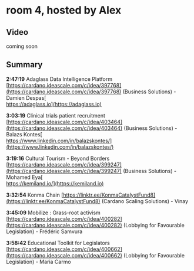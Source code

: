 # room 4, hosted by Alex

## Video

coming soon

## Summary

**2:47:19** Adaglass Data Intelligence Platform [https://cardano.ideascale.com/c/idea/397768](https://cardano.ideascale.com/c/idea/397768) (Business Solutions) - Damien Despas[\
https://adaglass.io](https://adaglass.io)

**3:03:19** Clinical trials patient recruitment [https://cardano.ideascale.com/c/idea/403464](https://cardano.ideascale.com/c/idea/403464)  (Business Solutions) - Balazs Kontes[\
https://www.linkedin.com/in/balazskontes/](https://www.linkedin.com/in/balazskontes/)

**3:19:16** Cultural Tourism - Beyond Borders [https://cardano.ideascale.com/c/idea/399247](https://cardano.ideascale.com/c/idea/399247) (Business Solutions) - Mohamed Eya[\
https://kemiland.io/](https://kemiland.io)

**3:32:54** Konma Chain [https://linktr.ee/KonmaCatalystFund8](https://linktr.ee/KonmaCatalystFund8) (Cardano Scaling Solutions) - Vinay

**3:45:09** Mobilize : Grass-root activism [https://cardano.ideascale.com/c/idea/400282](https://cardano.ideascale.com/c/idea/400282) (Lobbying for Favourable Legislation) - Frédéric Samvura

**3:58:42** Educational Toolkit for Legislators [https://cardano.ideascale.com/c/idea/400662](https://cardano.ideascale.com/c/idea/400662) (Lobbying for Favourable Legislation) - Maria Carmo
